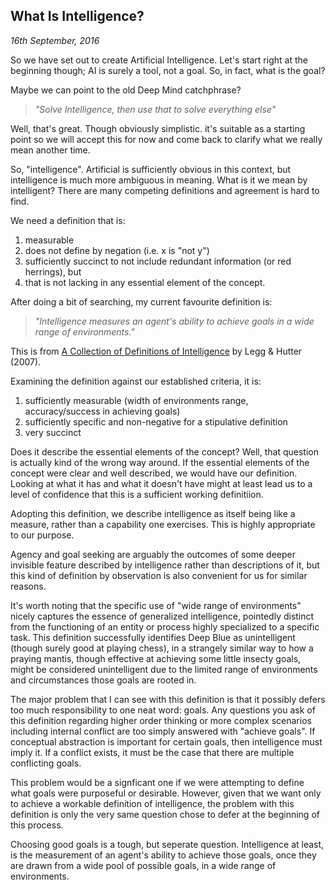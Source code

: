 ## What Is Intelligence?
_16th September, 2016_

So we have set out to create Artificial Intelligence. Let's start right at the beginning though; AI is surely a tool,
not a goal. So, in fact, what is the goal?

Maybe we can point to the old Deep Mind catchphrase?

> _"Solve Intelligence, then use that to solve everything else"_

Well, that's great. Though obviously simplistic. it's suitable as a starting point so we will accept this for now and
come back to clarify what we really mean another time.

So, "intelligence". Artificial is sufficiently obvious in this context, but intelligence is much more ambiguous in
meaning. What is it we mean by intelligent? There are many competing definitions and agreement is hard to find.

We need a definition that is:

1. measurable
1. does not define by negation (i.e. x is "not y")
1. sufficiently succinct to not include redundant information (or red herrings), but
1. that is not lacking in any essential element of the concept.

After doing a bit of searching, my current favourite definition is:

> _"Intelligence measures an agent's ability to achieve goals in a wide range of environments."_

This is from [A Collection of Definitions of Intelligence](http://dl.acm.org/citation.cfm?id=1565458) by Legg & Hutter
(2007).

Examining the definition against our established criteria, it is:
1. sufficiently measurable (width of environments range, accuracy/success in achieving goals)
1. sufficiently specific and non-negative for a stipulative definition
1. very succinct

Does it describe the essential elements of the concept? Well, that question is actually kind of the wrong way around.
If the essential elements of the concept were clear and well described, we would have our definition. Looking at what
it has and what it doesn't have might at least lead us to a level of confidence that this is a sufficient working
definitiion.

Adopting this definition, we describe intelligence as itself being like a measure, rather than a capability one
exercises. This is highly appropriate to our purpose.

Agency and goal seeking are arguably the outcomes of some deeper invisible feature described by intelligence rather
than descriptions of it, but this kind of definition by observation is also convenient for us for similar reasons.

It's worth noting that the specific use of "wide range of environments" nicely captures the essence of generalized
intelligence, pointedly distinct from the functioning of an entity or process highly specialized to a specific task.
This definition successfully identifies Deep Blue as unintelligent (though surely good at playing chess), in a
strangely similar way to how a praying mantis, though effective at achieving some little insecty goals, might be
considered unintelligent due to the limited range of environments and circumstances those goals are rooted in.

The major problem that I can see with this definition is that it possibly defers too much responsibility to one neat
word: goals. Any questions you ask of this definition regarding higher order thinking or more complex scenarios
including internal conflict are too simply answered with "achieve goals". If conceptual abstraction is important for
certain goals, then intelligence must imply it. If a conflict exists, it must be the case that there are multiple
conflicting goals.

This problem would be a signficant one if we were attempting to define what goals were purposeful or desirable.
However, given that we want only to achieve a workable definition of intelligence, the problem with this definition is
only the very same question chose to defer at the beginning of this process.

Choosing good goals is a tough, but seperate question. Intelligence at least, is the measurement of an agent's ability
to achieve those goals, once they are drawn from a wide pool of possible goals, in a wide range of environments.

